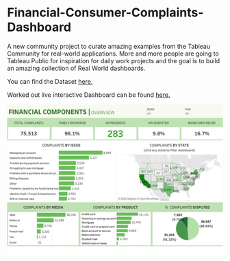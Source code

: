 # Financial-Consumer-Complaints-Dashboard
A new community project to curate amazing examples from the Tableau Community for real-world applications. More and more people are going to Tableau Public for inspiration for daily work projects and the goal is to build an amazing collection of Real World dashboards.

You can find the Dataset [here.](https://data.world/markbradbourne/rwfd-real-world-fake-data/workspace/file?filename=Financial+Consumer+Complaints.csv)

Worked out live interactive Dashboard can be found [here.](https://public.tableau.com/views/FinancialComponentsDataset/FinancialComponentsDashboard?:language=en-US&:display_count=n&:origin=viz_share_link)

<p align="center">
<img src="https://github.com/vivek-zanee/Financial-Consumer-Complaints-Dashboard/blob/900f45b665bac8960a6fa03c7974ad0f697b8f95/Financial%20Components%20Dashboard.png">
</p>

